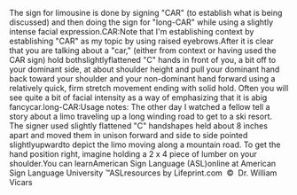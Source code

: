 The sign for limousine is done by signing "CAR" 
			(to establish what is being discussed) and then doing the sign for 
			"long-CAR" while using a slightly intense facial expression.CAR:Note that I'm establishing context by establishing "CAR" as my topic 
			by using raised eyebrows.After it is clear that you are talking about a "car," (either from 
			context or having used the CAR sign) hold bothslightlyflattened "C" hands in front of you, a bit off to 
			your dominant side, at about shoulder height and pull your dominant 
			hand back toward your shoulder and your non-dominant hand forward using a relatively quick, firm 
			stretch movement ending with solid hold. Often you will see quite a 
			bit of facial intensity as a way of emphasizing that it is abig 
			fancycar.long-CAR:Usage notes: The other day I watched a fellow tell a story about a 
			limo traveling up a long winding road to get to a ski resort.  
			The signer used slightly flattened "C" handshapes held about 8 
			inches apart and moved them in unison forward and side to side 
			pointed slightlyupwardto depict the limo moving along a mountain road. To get the hand 
			position right, imagine holding a 2 x 4 piece of lumber on your shoulder.You can learnAmerican Sign Language (ASL)online at American Sign Language University ™ASLresources by Lifeprint.com  ©  Dr. William Vicars